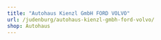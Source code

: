 ```yaml
---
title: "Autohaus Kienzl GmbH FORD VOLVO"
url: /judenburg/autohaus-kienzl-gmbh-ford-volvo/
shop: Autohaus
---
```

